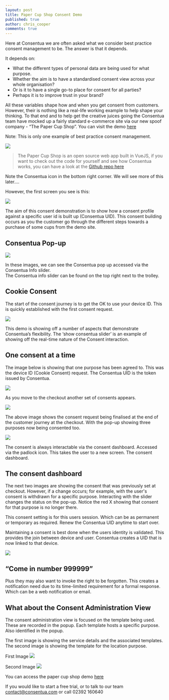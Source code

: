 ```yaml
---
layout: post
title: Paper Cup Shop Consent Demo
published: true
author: chris_cooper
comments: true
---
```


Here at Consentua we are often asked what we consider best practice consent management to be.  The answer is that it depends.  

It depends on:  

- What the different types of personal data are being used for what purpose.
- Whether the aim is to have a standardised consent view across your whole organisation?
- Or is it to have a single go-to place for consent for all parties?
- Perhaps it is to improve trust in your brand? 

All these variables shape how and when you get consent from customers. However, their is nothing like a real-life working example to help shape your thinking.  To that end and to help get the creative juices going the Consentua team have mocked up a fairly standard e-commerce site via our new spoof company - “The Paper Cup Shop”. You can visit the demo [here](http://cupshop.consentua.com/#/)

Note:  This is only one example of best practice consent management.

<img class="img-center" src="{{ site.baseurl }}/public/post_imgs/2019-01-30-Paper-Cup-Shop-Demo/1.png">

> The Paper Cup Shop is an open source web app built in VueJS, if you want to check out the code for yourself and see how Consentua works, you can have a look at the [Github repo here](https://github.com/mrsideshowjack/cup-shop)

Note the Consentua icon in the bottom right corner.  We will see more of this later….

However, the first screen you see is this: 

<img class="img-center" src="{{ site.baseurl }}/public/post_imgs/2019-01-30-Paper-Cup-Shop-Demo/2.png">

The aim of this consent demonstration is to show how a consent profile against a specific user id is built up (Consentua UID).  This consent building occurs as you the customer go through the different steps towards a purchase of some cups from the demo site.

## Consentua Pop-up

<img class="img-right" src="{{ site.baseurl }}/public/post_imgs/2019-01-30-Paper-Cup-Shop-Demo/3.gif">

In these images, we can see the Consentua pop up accessed via the Consentua Info slider.  
The Consentua info slider can be found on the top right next to the trolley.

## Cookie Consent

The start of the consent journey is to get the OK to use your device ID.  This is quickly established with the first consent request.  

<img class="img-center" src="{{ site.baseurl }}/public/post_imgs/2019-01-30-Paper-Cup-Shop-Demo/4.png">

This demo is showing off a number of aspects that demonstrate Consentua’s flexibility.  The ‘show consentua slider’ is an example of showing off the real-time nature of the Consent interaction.  

## One consent at a time

The image below is showing that one purpose has been agreed to.  This was the device ID (Cookie Consent) request.  The Consentua UID is the token issued by Consentua.  

<img class="img-center" src="{{ site.baseurl }}/public/post_imgs/2019-01-30-Paper-Cup-Shop-Demo/5.png">

As you move to the checkout another set of consents appears.  

<img class="img-center" src="{{ site.baseurl }}/public/post_imgs/2019-01-30-Paper-Cup-Shop-Demo/6.PNG">

The above image shows the consent request being finalised at the end of the customer journey at the checkout.  With the pop-up showing three purposes now being consented too.  

<img class="img-right" src="{{ site.baseurl }}/public/post_imgs/2019-01-30-Paper-Cup-Shop-Demo/7.png">

The consent is always interactable via the consent dashboard.  Accessed via the padlock icon. This takes the user to a new screen. The consent dashboard. 

## The consent dashboard 

The next two images are showing the consent that was previously set at checkout.  However, if a change occurs; for example, with the user's consent is withdrawn for a specific purpose.  Interacting with the slider changes the status on the pop-up.  Notice the red X showing that consent for that purpose is no longer there.

This consent setting is for this users session.  Which can be as permanent or temporary as required.  Renew the Consentua UID anytime to start over.  

Maintaining a consent is best done when the users identity is validated. This provides the join between device and user.  Consentua creates a UID that is now linked to that device.  

<img class="img-center" src="{{ site.baseurl }}/public/post_imgs/2019-01-30-Paper-Cup-Shop-Demo/8.png">

## “Come in number 999999”
Plus they may also want to invoke the right to be forgotten.  This creates a notification need due to its time-limited requirement for a formal response.  Which can be a web notification or email. 

## What about the Consent Administration View

The consent administration view is focused on the template being used.  These are recorded in the popup. Each template hosts a specific purpose. Also identified in the popup.  

The first image is showing the service details and the associated templates. The second image is showing the template for the location purpose.

First Image
<img class="img-center" src="{{ site.baseurl }}/public/post_imgs/2019-01-30-Paper-Cup-Shop-Demo/9.png">

Second Image
<img class="img-center" src="{{ site.baseurl }}/public/post_imgs/2019-01-30-Paper-Cup-Shop-Demo/10.PNG">

You can access the paper cup shop demo [here](http://cupshop.consentua.com/#/)

If you would like to start a free trial, or to talk to our team contact@consentua.com or call 02392 160640

